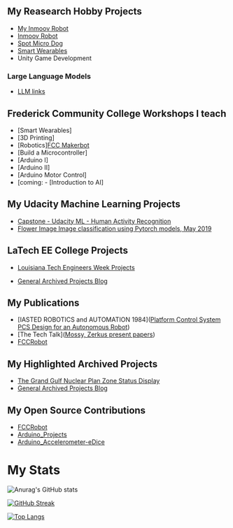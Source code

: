 ## My Reasearch Hobby Projects
- [My Inmoov Robot](myhobbies/inmoov/inmoov-README.md)
- [Inmoov Robot](<https://inmoov.fr/>)
- [Spot Micro Dog](https://spotmicroai.readthedocs.io/en/latest/)
- [Smart Wearables](https://www.waveshare.com/product/displays/lcd-oled/lcd-oled-3/1.28inch-touch-lcd.htm)
- Unity Game Development

### Large Language Models
- [LLM links](genai/llm/llm-README.md)

## Frederick Community College Workshops I teach

- [Smart Wearables]
- [3D Printing]
- [Robotics][FCC Makerbot](https://github.com/gmossy/MKR106)
- [Build a Microcontroller]
- [Arduino I]
- [Arduino II]
- [Arduino Motor Control]
- [coming: - [Introduction to AI]

## My Udacity Machine Learning Projects
- [Capstone - Udacity ML - Human Activity Recognition](https://github.com/gmossy/human-activity-recognition/blob/master/Human%20Activity%20Recognizer%20A%20Capstone%20Project%20for%20Machine%20Learning%20Nanodegree%20at%20Udacity.pdf)
- [Flower Image Image classification using Pytorch models, May 2019](https://github.com/gmossy/flower-image-classifier-pytorch)


## LaTech EE College Projects
- [Louisiana Tech Engineers Week Projects](universityprojects/VoiceRecognition/latech-voicerecognition/latech-voice-README.md)


- [General Archived Projects Blog](https://gmossy.wordpress.com/)

## My Publications
- [IASTED ROBOTICS and AUTOMATION 1984]([Platform Control System PCS Design for an Autonomous Robot](publications/iasted/IASTED.pdf))
- [The Tech Talk]([Mossy, Zerkus present papers](publications/iasted/IASTED-2.pdf))
- [FCCRobot](https://github.com/gmossy)


## My Highlighted Archived Projects
- [The Grand Gulf Nuclear Plan Zone Status Display](archived_projects/zsd-README.md)
- [General Archived Projects Blog](https://gmossy.wordpress.com/)

## My Open Source Contributions
- [FCCRobot](https://github.com/gmossy)
- [Arduino_Projects](https://github.com/gmossy)
- [Arduino_Accelerometer-eDice](https://github.com/gmossy/Accelerometer-eDice/blob/master/The%20Arduino%20Dice%20Project.pdf)

# My Stats

![Anurag's GitHub stats](https://github-readme-stats.vercel.app/api?username=gmossy&show_icons=true&theme=radical)

[![GitHub Streak](http://github-readme-streak-stats.herokuapp.com?user=gmossy&theme=dark&background=000000)](https://git.io/streak-stats)

[![Top Langs](https://github-readme-stats.vercel.app/api/top-langs/?username=gmossy&layout=compact&theme=vision-friendly-dark)](https://github.com/anuraghazra/github-readme-stats)

<!--
**gmossy/gmossy** is a ✨ _special_ ✨ repository because its `README.md` (this file) appears on your GitHub profile.

Here are some ideas to get you started:

- 🔭 I’m currently working on ... AI and Robotics
- 🌱 I’m currently learning ...
- 👯 I’m looking to collaborate on ...
- 🤔 I’m looking for help with ...
- 💬 Ask me about ... AI,  Robotics, Arduino, 3D printing
- 📫 How to reach me: ... email
- 😄 Pronouns: ... just call me Glenn
- ⚡ Fun fact: ... i'm a jazz pianoist
-->

